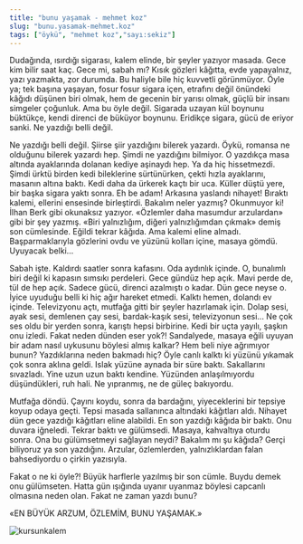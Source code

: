 ```yaml
---
title: "bunu yaşamak - mehmet koz"
slug: "bunu.yasamak-mehmet.koz"
tags: ["öykü", "mehmet koz","sayı:sekiz"]
---
```


Dudağında, ısırdığı sigarası, kalem elinde, bir şeyler yazıyor masada.
Gece kim bilir saat kaç. Gece mi, sabah mı? Kısık gözleri kâğıtta, evde
yapayalnız, yazı yazmakta, zor durumda. Bu haliyle bile hiç kuvvetli
görünmüyor. Öyle ya; tek başına yaşayan, fosur fosur sigara içen,
etrafını değil önündeki kâğıdı düşünen biri olmak, hem de gecenin bir
yarısı olmak, güçlü bir insanı simgeler çoğunluk. Ama bu öyle değil.
Sigarada uzayan kül boynunu büktükçe, kendi direnci de büküyor boynunu.
Eridikçe sigara, gücü de eriyor sanki. Ne yazdığı belli değil.

Ne yazdığı belli değil. Şiirse şiir yazdığını bilerek yazardı. Öykü,
romansa ne olduğunu bilerek yazardı hep. Şimdi ne yazdığını bilmiyor. O
yazdıkça masa altında ayaklarında dolanan kediye aşinaydı hep. Ya da hiç
hissetmezdi. Şimdi ürktü birden kedi bileklerine sürtünürken, çekti
hızla ayaklarını, masanın altına baktı. Kedi daha da ürkerek kaçtı bir
uca. Küller düştü yere, bir başka sigara yaktı sonra. Eh be adam!
Arkasına yaslandı nihayet! Bıraktı kalemi, ellerini ensesinde
birleştirdi. Bakalım neler yazmış? Okunmuyor ki! İlhan Berk gibi
okunaksız yazıyor. «Özlemler daha masumdur arzulardan» gibi bir şey
yazmış. «Biri yalnızlığım, diğeri yalnızlığımdan çıkmak» demiş son
cümlesinde. Eğildi tekrar kâğıda. Ama kalemi eline almadı.
Başparmaklarıyla gözlerini ovdu ve yüzünü kolları içine, masaya gömdü.
Uyuyacak belki...

Sabah işte. Kaldırdı saatler sonra kafasını. Oda aydınlık içinde. O,
bunalımlı biri değil ki kapasın sımsıkı perdeleri. Gece gündüz hep açık.
Mavi perde de, tül de hep açık. Sadece gücü, direnci azalmıştı o kadar.
Dün gece neyse o. İyice uyuduğu belli ki hiç ağır hareket etmedi. Kalktı
hemen, dolandı ev içinde. Televizyonu açtı, mutfağa gitti bir şeyler
hazırlamak için. Dolap sesi, ayak sesi, demlenen çay sesi, bardak-kaşık
sesi, televizyonun sesi... Ne çok ses oldu bir yerden sonra, karıştı
hepsi birbirine. Kedi bir uçta yayılı, şaşkın onu izledi. Fakat neden
dünden eser yok?! Sandalyede, masaya eğili uyuyan bir adam nasıl
uykusunu böylesi almış kalkar? Hem beli niye ağrımıyor bunun?
Yazdıklarına neden bakmadı hiç? Öyle canlı kalktı ki yüzünü yıkamak çok
sonra aklına geldi. Islak yüzüne aynada bir süre baktı. Sakallarını
sıvazladı. Yine uzun uzun baktı kendine. Yüzünden anlaşılmıyordu
düşündükleri, ruh hali. Ne yıpranmış, ne de güleç bakıyordu.

Mutfağa döndü. Çayını koydu, sonra da bardağını, yiyeceklerini bir
tepsiye koyup odaya geçti. Tepsi masada sallanınca altındaki kâğıtları
aldı. Nihayet dün gece yazdığı kâğıtları eline alabildi. En son yazdığı
kâğıda bir baktı. Onu duvara iğneledi. Tekrar baktı ve gülümsedi.
Masaya, kahvaltıya oturdu sonra. Ona bu gülümsetmeyi sağlayan neydi?
Bakalım mı şu kâğıda? Gerçi biliyoruz ya son yazdığını. Arzular,
özlemlerden, yalnızlıklardan falan bahsediyordu o çirkin yazısıyla.

Fakat o ne ki öyle?! Büyük harflerle yazılmış bir son cümle. Buydu demek
onu gülümseten. Hatta gün ışığında uyanır uyanmaz böylesi capcanlı
olmasına neden olan. Fakat ne zaman yazdı bunu?

«EN BÜYÜK ARZUM, ÖZLEMİM, BUNU YAŞAMAK.»



![kursunkalem](/img/8_18.jpg)
